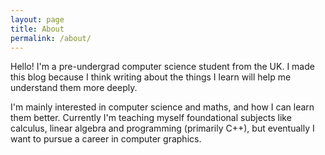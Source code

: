 ```yaml
---
layout: page
title: About
permalink: /about/
---
```


Hello! I'm a pre-undergrad computer science student from the UK. I made this blog because I think writing about the things I learn will help me understand them more deeply.

I'm mainly interested in computer science and maths, and how I can learn them better. Currently I'm teaching myself foundational subjects like calculus, linear algebra and programming (primarily C++), but eventually I want to pursue a career in computer graphics.